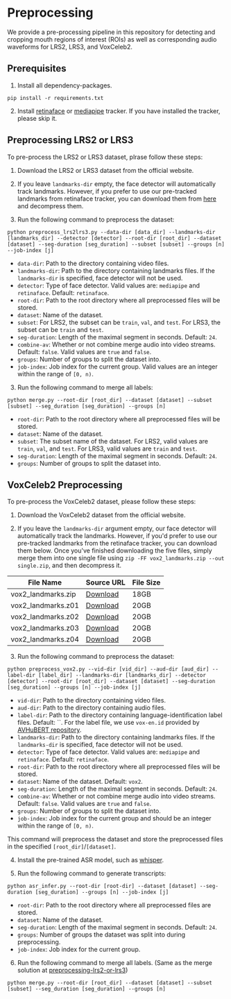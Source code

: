 
# Preprocessing

We provide a pre-processing pipeline in this repository for detecting and cropping mouth regions of interest (ROIs) as well as corresponding audio waveforms for LRS2, LRS3, and VoxCeleb2.

## Prerequisites

1. Install all dependency-packages.

```Shell
pip install -r requirements.txt
```

2. Install [retinaface](./tools) or [mediapipe](https://pypi.org/project/mediapipe/) tracker. If you have installed the tracker, please skip it.

## Preprocessing LRS2 or LRS3

To pre-process the LRS2 or LRS3 dataset, plrase follow these steps:

1. Download the LRS2 or LRS3 dataset from the official website.

2. If you leave `landmarks-dir` empty, the face detector will automatically track landmarks. However, if you prefer to use our pre-tracked landmarks from retinaface tracker, you can download them from [here](https://github.com/mpc001/Visual_Speech_Recognition_for_Multiple_Languages/tree/master#autoavsr-models) and decompress them.

3. Run the following command to preprocess the dataset:

```Shell
python preprocess_lrs2lrs3.py --data-dir [data_dir] --landmarks-dir [landmarks_dir] --detector [detector] --root-dir [root_dir] --dataset [dataset] --seg-duration [seg_duration] --subset [subset] --groups [n] --job-index [j]
```
- `data-dir`: Path to the directory containing video files.
- `landmarks-dir`: Path to the directory containing landmarks files. If the `landmarks-dir` is specified, face detector will not be used.
- `detector`: Type of face detector. Valid values are: `mediapipe` and `retinaface`. Default: `retinaface`.
- `root-dir`: Path to the root directory where all preprocessed files will be stored.
- `dataset`: Name of the dataset.
- `subset`: For LRS2, the subset can be `train`, `val`, and `test`. For LRS3, the subset can be `train` and `test`.
- `seg-duration`: Length of the maximal segment in seconds. Default: `24`.
- `combine-av`: Whether or not combine merge audio into video streams. Default: `false`. Valid values are `true` and `false`.
- `groups`: Number of groups to split the dataset into.
- `job-index`: Job index for the current group. Valid values are an integer within the range of `[0, n)`.

3. Run the following command to merge all labels:

```Shell
python merge.py --root-dir [root_dir] --dataset [dataset] --subset [subset] --seg_duration [seg_duration] --groups [n]
```

- `root-dir`: Path to the root directory where all preprocessed files will be stored.
- `dataset`: Name of the dataset.
- `subset`: The subset name of the dataset. For LRS2, valid values are `train`, `val`, and `test`. For LRS3, valid values are `train` and `test`.
- `seg-duration`: Length of the maximal segment in seconds. Default: `24`.
- `groups`: Number of groups to split the dataset into.

## VoxCeleb2 Preprocessing
To pre-process the VoxCeleb2 dataset, please follow these steps:

1. Download the VoxCeleb2 dataset from the official website.

2. If you leave the `landmarks-dir` argument empty, our face detector will automatically track the landmarks. However, if you'd prefer to use our pre-tracked landmarks from the retinaface tracker, you can download them below. Once you've finished downloading the five files, simply merge them into one single file using `zip -FF vox2_landmarks.zip --out single.zip`, and then decompress it.

| File Name              | Source URL                                                                        | File Size |
|------------------------|-----------------------------------------------------------------------------------|-----------|
| vox2_landmarks.zip     | [Download](https://www.doc.ic.ac.uk/~pm4115/vox2landmarks/vox2_landmarks.zip)     | 18GB      |
| vox2_landmarks.z01     | [Download](https://www.doc.ic.ac.uk/~pm4115/vox2landmarks/vox2_landmarks.z01)     | 20GB      |
| vox2_landmarks.z02     | [Download](https://www.doc.ic.ac.uk/~pm4115/vox2landmarks/vox2_landmarks.z02)     | 20GB      |
| vox2_landmarks.z03     | [Download](https://www.doc.ic.ac.uk/~pm4115/vox2landmarks/vox2_landmarks.z03)     | 20GB      |
| vox2_landmarks.z04     | [Download](https://www.doc.ic.ac.uk/~pm4115/vox2landmarks/vox2_landmarks.z04)     | 20GB      |

3. Run the following command to preprocess the dataset:

```Shell
python preprocess_vox2.py --vid-dir [vid_dir] --aud-dir [aud_dir] --label-dir [label_dir] --landmarks-dir [landmarks_dir] --detector [detector] --root-dir [root_dir] --dataset [dataset] --seg-duration [seg_duration] --groups [n] --job-index [j]
```
- `vid-dir`: Path to the directory containing video files.
- `aud-dir`: Path to the directory containing audio files.
- `label-dir`: Path to the directory containing language-identification label files. Default: ``. For the label file, we use `vox-en.id` provided by [AVHuBERT repository](https://github.com/facebookresearch/av_hubert/tree/5ab235b3d9dac548055670d534b283b5b70212cc/avhubert/preparation/data).
- `landmarks-dir`: Path to the directory containing landmarks files. If the `landmarks-dir` is specified, face detector will not be used.
- `detector`: Type of face detector. Valid values are: `mediapipe` and `retinaface`. Default: `retinaface`.
- `root-dir`: Path to the root directory where all preprocessed files will be stored.
- `dataset`: Name of the dataset. Default: `vox2`.
- `seg-duration`: Length of the maximal segment in seconds. Default: `24`.
- `combine-av`: Whether or not combine merge audio into video streams. Default: `false`. Valid values are `true` and `false`.
- `groups`: Number of groups to split the dataset into.
- `job-index`: Job index for the current group and should be an integer within the range of `[0, n)`.

This command will preprocess the dataset and store the preprocessed files in the specified `[root_dir]`/`[dataset]`.

4. Install the pre-trained ASR model, such as [whisper](https://github.com/openai/whisper).

5. Run the following command to generate transcripts:

```Shell
python asr_infer.py --root-dir [root-dir] --dataset [dataset] --seg-duration [seg_duration] --groups [n] --job-index [j]
```
- `root-dir`: Path to the root directory where all preprocessed files are stored.
- `dataset`: Name of the dataset.
- `seg-duration`: Length of the maximal segment in seconds. Default: `24`.
- `groups`: Number of groups the dataset was split into during preprocessing.
- `job-index`: Job index for the current group.

6. Run the following command to merge all labels. (Same as the merge solution at [preprocessing-lrs2-or-lrs3](#preprocessing-lrs2-or-lrs3))

```Shell
python merge.py --root-dir [root_dir] --dataset [dataset] --subset [subset] --seg_duration [seg_duration] --groups [n]
```

